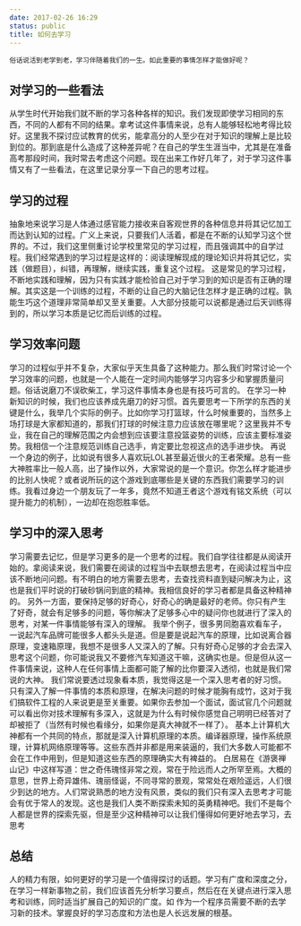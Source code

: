 ```yaml
---
date: 2017-02-26 16:29
status: public
title: 如何去学习
---
```


    俗话说活到老学到老，学习伴随着我们的一生。如此重要的事情怎样才能做好呢？
    
## 对学习的一些看法
  从学生时代开始我们就不断的学习各种各样的知识。我们发现即使学习相同的东西，不同的人都有不同的结果。拿考试这件事情来说，总有人能够轻松地考得比较好。这里我不探讨应试教育的优劣，能拿高分的人至少在对于知识的理解上是比较到位的。那到底是什么造成了这种差异呢？在自己的学生生涯当中，尤其是在准备高考那段时间，我时常去考虑这个问题。现在出来工作好几年了，对于学习这件事情又有了一些看法，在这里记录分享一下自己的思考过程。
## 学习的过程
  抽象地来说学习是人体通过感官能力接收来自客观世界的各种信息并将其记忆加工而达到认知的过程。广义上来说，只要我们人活着，都是在不断的认知学习这个世界的。不过，我们这里侧重讨论学校里常见的学习过程，而且强调其中的自学过程。我们经常遇到的学习过程是这样的：阅读理解现成的理论知识并将其记忆，实践（做题目），纠错，再理解，继续实践，重复这个过程。
  这是常见的学习过程，不断地实践和理解，因为只有实践才能检验自己对于学习到的知识是否有正确的理解。其实这是一个训练的过程，不断的让自己的大脑记住怎样才是正确的过程。孰能生巧这个道理非常简单却又至关重要。人大部分技能可以说都是通过后天训练得到的，所以学习本质是记忆而后训练的过程。
## 学习效率问题
  学习的过程似乎并不复杂，大家似乎天生具备了这种能力。那么我们时常讨论一个学习效率的问题，也就是一个人能在一定时间内能够学习内容多少和掌握质量问题。俗话说磨刀不误砍柴工，学习这件事情本身也是有技巧可言的。
  在学习一种新知识的时候，我们也应该养成先磨刀的好习惯。首先要思考一下所学的东西的关键是什么，我举几个实际的例子。比如你学习打篮球，什么时候重要的，当然多上场打球是大家都知道的，那我们打球的时候注意力应该放在哪里呢？这里我并不专业，我在自己的理解范围之内会想到应该要注意投篮姿势的训练，应该主要标准姿势。我相信一个注意规范训练自己选手，肯定要比忽视这点的选手进步快。
  再说一个身边的例子，比如说有很多人喜欢玩LOL甚至最近很火的王者荣耀。总有一些大神胜率比一般人高，出了操作以外，大家常说的是一个意识。你怎么样才能进步的比别人快呢？或者说所玩的这个游戏到底哪些是关键的东西我们需要学习的训练。我看过身边一个朋友玩了一年多，竟然不知道王者这个游戏有铭文系统（可以提升能力的机制），一边却在抱怨胜率低。
## 学习中的深入思考
  学习需要去记忆，但是学习更多的是一个思考的过程。我们自学往往都是从阅读开始的。拿阅读来说，我们需要在阅读的过程当中去联想去思考，在阅读过程当中应该不断地问问题。有不明白的地方需要去思考，去查找资料直到疑问解决为止，这也是我们平时说的打破砂锅问到底的精神。我相信良好的学习者都是具备这种精神的。
  另外一方面，要保持足够的好奇心，好奇心的确是最好的老师。你只有产生了好奇，就会有足够多的问题，等你解决了足够多心中的疑问你也就进行了深入的思考，对某一件事情能够有深入的理解。
  我举个例子，很多男同胞喜欢看车子，一说起汽车品牌可能很多人都头头是道。但是要是说起汽车的原理，比如说离合器原理，变速箱原理，我想不是很多人又深入的了解。只有好奇心足够的才会去深入思考这个问题，你可能说我又不要修汽车知道这干嘛，这确实也是。但是但从这一件事情来说，这种人在任何事情上面都可能了解的比你要深入透彻，也就是我们常说的大神。
  我们常说要透过现象看本质，我觉得这是一个深入思考者的好习惯。只有深入了解一件事情的本质和原理，在解决问题的时候才能胸有成竹，这对于我们搞软件工程的人来说更是至关重要。如果你去参加一个面试，面试官几个问题就可以看出你对技术理解有多深入，这就是为什么有时候你感觉自己明明已经答对了却被拒了（当然有时候也看缘分，如果你是真大神就不一样了）。
  基本上计算机大神都有一个共同的特点，那就是深入计算机原理的本质。编译器原理，操作系统原理，计算机网络原理等等。这些东西并非都是用来装逼的，我们大多数人可能都不会在工作中用到，但是知道这些东西的原理确实大有裨益的。
  白居易在《游褒禅山记》中这样写道：世之奇伟瑰怪非常之观，常在于险远而人之所罕至焉。大概的意思，世界上奇异雄伟、瑰丽怪诞，不同寻常的景观，常常处在艰险遥远，人们很少到达的地方。人们常说熟悉的地方没有风景，类似的我们只有深入去思考才可能会有优于常人的发现。这也是我们人类不断探索未知的英勇精神吧。我们不是每个人都是世界的探索先驱，但是至少这种精神可以让我们懂得如何更好地去学习，去思考

## 总结
  人的精力有限，如何更好的学习是一个值得探讨的话题。学习有广度和深度之分，在学习一样新事物之前，我们应该首先分析学习要点，然后在在关键点进行深入思考和训练，同时适当扩展自己的知识的广度。如
  作为一个程序员需要不断的去学习新的技术。掌握良好的学习态度和方法也是人长远发展的根基。